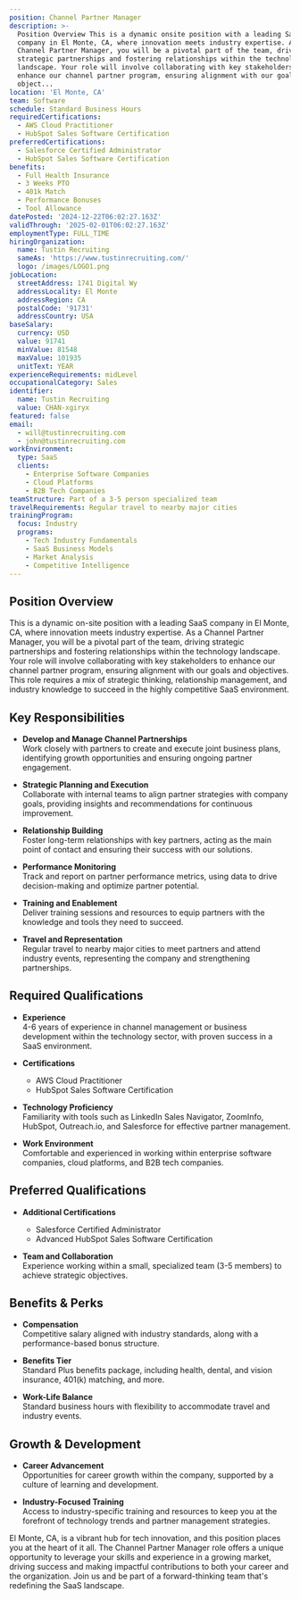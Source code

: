 ```yaml
---
position: Channel Partner Manager
description: >-
  Position Overview This is a dynamic onsite position with a leading SaaS
  company in El Monte, CA, where innovation meets industry expertise. As a
  Channel Partner Manager, you will be a pivotal part of the team, driving
  strategic partnerships and fostering relationships within the technology
  landscape. Your role will involve collaborating with key stakeholders to
  enhance our channel partner program, ensuring alignment with our goals and
  object...
location: 'El Monte, CA'
team: Software
schedule: Standard Business Hours
requiredCertifications:
  - AWS Cloud Practitioner
  - HubSpot Sales Software Certification
preferredCertifications:
  - Salesforce Certified Administrator
  - HubSpot Sales Software Certification
benefits:
  - Full Health Insurance
  - 3 Weeks PTO
  - 401k Match
  - Performance Bonuses
  - Tool Allowance
datePosted: '2024-12-22T06:02:27.163Z'
validThrough: '2025-02-01T06:02:27.163Z'
employmentType: FULL_TIME
hiringOrganization:
  name: Tustin Recruiting
  sameAs: 'https://www.tustinrecruiting.com/'
  logo: /images/LOGO1.png
jobLocation:
  streetAddress: 1741 Digital Wy
  addressLocality: El Monte
  addressRegion: CA
  postalCode: '91731'
  addressCountry: USA
baseSalary:
  currency: USD
  value: 91741
  minValue: 81548
  maxValue: 101935
  unitText: YEAR
experienceRequirements: midLevel
occupationalCategory: Sales
identifier:
  name: Tustin Recruiting
  value: CHAN-xgiryx
featured: false
email:
  - will@tustinrecruiting.com
  - john@tustinrecruiting.com
workEnvironment:
  type: SaaS
  clients:
    - Enterprise Software Companies
    - Cloud Platforms
    - B2B Tech Companies
teamStructure: Part of a 3-5 person specialized team
travelRequirements: Regular travel to nearby major cities
trainingProgram:
  focus: Industry
  programs:
    - Tech Industry Fundamentals
    - SaaS Business Models
    - Market Analysis
    - Competitive Intelligence
---
```




## Position Overview

This is a dynamic on-site position with a leading SaaS company in El Monte, CA, where innovation meets industry expertise. As a Channel Partner Manager, you will be a pivotal part of the team, driving strategic partnerships and fostering relationships within the technology landscape. Your role will involve collaborating with key stakeholders to enhance our channel partner program, ensuring alignment with our goals and objectives. This role requires a mix of strategic thinking, relationship management, and industry knowledge to succeed in the highly competitive SaaS environment.

## Key Responsibilities

- **Develop and Manage Channel Partnerships**  
  Work closely with partners to create and execute joint business plans, identifying growth opportunities and ensuring ongoing partner engagement.

- **Strategic Planning and Execution**  
  Collaborate with internal teams to align partner strategies with company goals, providing insights and recommendations for continuous improvement.

- **Relationship Building**  
  Foster long-term relationships with key partners, acting as the main point of contact and ensuring their success with our solutions.

- **Performance Monitoring**  
  Track and report on partner performance metrics, using data to drive decision-making and optimize partner potential.

- **Training and Enablement**  
  Deliver training sessions and resources to equip partners with the knowledge and tools they need to succeed.

- **Travel and Representation**  
  Regular travel to nearby major cities to meet partners and attend industry events, representing the company and strengthening partnerships.

## Required Qualifications

- **Experience**  
  4-6 years of experience in channel management or business development within the technology sector, with proven success in a SaaS environment.

- **Certifications**  
  - AWS Cloud Practitioner
  - HubSpot Sales Software Certification

- **Technology Proficiency**  
  Familiarity with tools such as LinkedIn Sales Navigator, ZoomInfo, HubSpot, Outreach.io, and Salesforce for effective partner management.

- **Work Environment**  
  Comfortable and experienced in working within enterprise software companies, cloud platforms, and B2B tech companies.

## Preferred Qualifications

- **Additional Certifications**  
  - Salesforce Certified Administrator
  - Advanced HubSpot Sales Software Certification

- **Team and Collaboration**  
  Experience working within a small, specialized team (3-5 members) to achieve strategic objectives.

## Benefits & Perks

- **Compensation**  
  Competitive salary aligned with industry standards, along with a performance-based bonus structure.

- **Benefits Tier**  
  Standard Plus benefits package, including health, dental, and vision insurance, 401(k) matching, and more.

- **Work-Life Balance**  
  Standard business hours with flexibility to accommodate travel and industry events.

## Growth & Development

- **Career Advancement**  
  Opportunities for career growth within the company, supported by a culture of learning and development.

- **Industry-Focused Training**  
  Access to industry-specific training and resources to keep you at the forefront of technology trends and partner management strategies.

El Monte, CA, is a vibrant hub for tech innovation, and this position places you at the heart of it all. The Channel Partner Manager role offers a unique opportunity to leverage your skills and experience in a growing market, driving success and making impactful contributions to both your career and the organization. Join us and be part of a forward-thinking team that's redefining the SaaS landscape.
